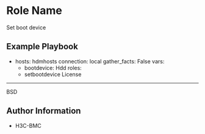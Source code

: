 Role Name
=========
Set boot device

Example Playbook
----------------
- hosts: hdmhosts
  connection: local
  gather_facts: False
  vars:
    - bootdevice: Hdd
  roles:
    - setbootdevice
License
-------

BSD

Author Information
------------------

- H3C-BMC

